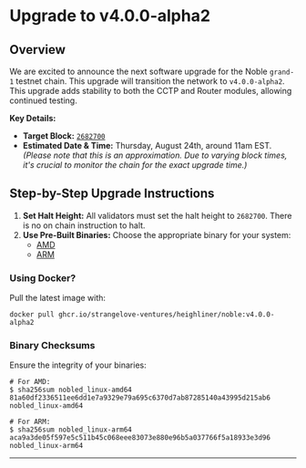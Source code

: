 # Upgrade to v4.0.0-alpha2

## Overview

We are excited to announce the next software upgrade for the Noble `grand-1` testnet chain. This upgrade will transition the network to `v4.0.0-alpha2`. This upgrade adds stability to both the CCTP and Router modules, allowing continued testing.

**Key Details:**
- **Target Block:** [`2682700`](https://testnet.mintscan.io/noble-testnet/blocks/2682700)
- **Estimated Date & Time:** Thursday, August 24th, around 11am EST. *(Please note that this is an approximation. Due to varying block times, it's crucial to monitor the chain for the exact upgrade time.)*

## Step-by-Step Upgrade Instructions

1. **Set Halt Height:** All validators must set the halt height to `2682700`. There is no on chain instruction to halt.
2. **Use Pre-Built Binaries:** Choose the appropriate binary for your system:
   - [AMD](./nobled_linux-amd64)
   - [ARM](./nobled_linux-arm64)


### Using Docker?

Pull the latest image with:

```shell
docker pull ghcr.io/strangelove-ventures/heighliner/noble:v4.0.0-alpha2
```

### Binary Checksums

Ensure the integrity of your binaries:

```shell
# For AMD:
$ sha256sum nobled_linux-amd64
81a60df2336511ee6dd1e7a9329e79a695c6370d7ab87285140a43995d215ab6  nobled_linux-amd64

# For ARM:
$ sha256sum nobled_linux-arm64
aca9a3de05f597e5c511b45c068eee83073e880e96b5a037766f5a18933e3d96  nobled_linux-arm64
```

---
